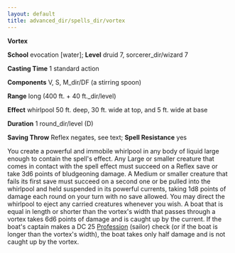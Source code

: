 ```yaml
---
layout: default
title: advanced_dir/spells_dir/vortex
---
```

 **Vortex**

**School** evocation [water]; **Level** druid 7, sorcerer_dir/wizard 7

**Casting Time** 1 standard action

**Components** V, S, M_dir/DF (a stirring spoon)

**Range** long (400 ft. + 40 ft._dir/level)

**Effect** whirlpool 50 ft. deep, 30 ft. wide at top, and 5 ft. wide at base

**Duration** 1 round_dir/level (D)

**Saving Throw** Reflex negates, see text; **Spell Resistance** yes

You create a powerful and immobile whirlpool in any body of liquid large enough to contain the spell's effect. Any Large or smaller creature that comes in contact with the spell effect must succeed on a Reflex save or take 3d6 points of bludgeoning damage. A Medium or smaller creature that fails its first save must succeed on a second one or be pulled into the whirlpool and held suspended in its powerful currents, taking 1d8 points of damage each round on your turn with no save allowed. You may direct the whirlpool to eject any carried creatures whenever you wish. A boat that is equal in length or shorter than the vortex's width that passes through a vortex takes 6d6 points of damage and is caught up by the current. If the boat's captain makes a DC 25 [Profession](../../../skills_dir/profession#_profession) (sailor) check (or if the boat is longer than the vortex's width), the boat takes only half damage and is not caught up by the vortex.

